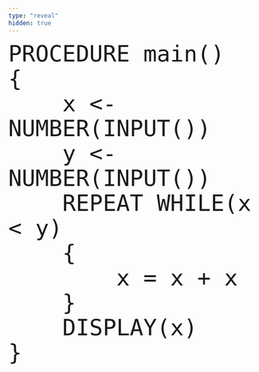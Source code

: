 ```yaml
---
type: "reveal"
hidden: true
---
```

<section>
    <pre><code style="font-size: 45px; line-height: 50px" class="language-plaintext stretch">PROCEDURE main()
{
    x <- NUMBER(INPUT())
    y <- NUMBER(INPUT())
    REPEAT WHILE(x < y)
    {
        x = x + x
    }
    DISPLAY(x)
}
</code></pre>
</section>
